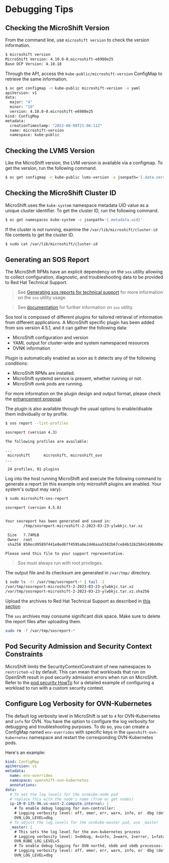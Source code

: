 # Debugging Tips

## Checking the MicroShift Version

From the command line, use `microshift version` to check the version
information.

```bash
$ microshift version
MicroShift Version: 4.10.0-0.microshift-e6980e25
Base OCP Version: 4.10.18
```

Through the API, access the `kube-public/microshift-version` ConfigMap
to retrieve the same information.

```bash
$ oc get configmap -n kube-public microshift-version -o yaml
apiVersion: v1
data:
  major: "4"
  minor: "10"
  version: 4.10.0-0.microshift-e6980e25
kind: ConfigMap
metadata:
  creationTimestamp: "2022-08-08T21:06:11Z"
  name: microshift-version
  namespace: kube-public
```

## Checking the LVMS Version

Like the MicroShift version, the LVM version is available via a configmap.
To get the version, run the following command.

```bash
$ oc get configmap -n kube-public lvms-version -o jsonpath='{.data.version}'
```

## Checking the MicroShift Cluster ID

MicroShift uses the `kube-system` namespace metadata UID value as a unique cluster identifier.
To get the cluster ID, run the following command.

```bash
$ oc get namespaces kube-system -o jsonpath='{.metadata.uid}'
```

If the cluster is not running, examine the `/var/lib/microshift/cluster-id` file contents to
get the cluster ID.

```bash
$ sudo cat /var/lib/microshift/cluster-id
```

## Generating an SOS Report

The MicroShift RPMs have an explicit dependency on the `sos` utility allowing to collect
configuration, diagnostic, and troubleshooting data to be provided to Red Hat Technical Support.

> See [Generating sos reports for technical support](https://access.redhat.com/documentation/en-us/red_hat_enterprise_linux/9/html/getting_the_most_from_your_support_experience/generating-an-sos-report-for-technical-support_getting-the-most-from-your-support-experience) for more information on the `sos` utility usage.

> See [documentation](https://github.com/sosreport/sos) for further information on `sos` utility.

Sos tool is composed of different plugins for tailored retrieval of information from different applications.
A MicroShift specific plugin has been added from sos version 4.5.1, and it can gather the following data:
* MicroShift configuration and version
* YAML output for cluster-wide and system namespaced resources
* OVNK information

Plugin is automatically enabled as soon as it detects any of the following conditions:
* MicroShift RPMs are installed.
* MicroShift systemd service is present, whether running or not.
* MicroShift ovnk pods are running.

For more information on the plugin design and output format, please check the [enhancement proposal](https://github.com/openshift/enhancements/blob/master/enhancements/microshift/microshift-supportability-tools.md).

The plugin is also available through the usual options to enable/disable them individually or by profile.
```bash
$ sos report --list-profiles

sosreport (version 4.3)

The following profiles are available:

...
 microshift      microshift, microshift_ovn
...

 24 profiles, 91 plugins
```

Log into the host running MicroShift and execute the following command to generate a report (in this example only 
microshift plugins are enabled. Your system's output may vary):

```bash
$ sudo microshift-sos-report

sosreport (version 4.5.6)


Your sosreport has been generated and saved in:
        /tmp/sosreport-microshift-2-2023-03-23-ylwbkjc.tar.xz

 Size   7.74MiB
 Owner  root
 sha256 850ecd95897441e0ed6ff4595a0e2d46aaa5582b67ce84b32625041498dd0e1d

Please send this file to your support representative.

```
> Sos must always run with root privileges.

The output file and its checksum are generated in `/var/tmp/` directory.
```bash
$ sudo ls -tr /var/tmp/sosreport-* | tail -2
/var/tmp/sosreport-microshift-2-2023-03-23-ylwbkjc.tar.xz
/var/tmp/sosreport-microshift-2-2023-03-23-ylwbkjc.tar.xz.sha256
```

Upload the archives to Red Hat Technical Support as described in [this section](https://access.redhat.com/documentation/en-us/red_hat_enterprise_linux/9/html/getting_the_most_from_your_support_experience/generating-an-sos-report-for-technical-support_getting-the-most-from-your-support-experience#methods-for-providing-an-sos-report-to-red-hat-technical-support_generating-an-sosreport-for-technical-support)

The `sos` archives may consume significant disk space. Make sure to delete the report files after uploading them.

```bash
sudo rm -f /var/tmp/sosreport-*
```

## Pod Security Admission and Security Context Constraints

MicroShift limits the SecurityContextConstraint of new namespaces to
`restricted-v2` by default. This can mean that workloads that run on
OpenShift result in pod security admission errors when run on
MicroShift. Refer to the [pod security HowTo](howto_pod_security.md)
for a detailed example of configuring a workload to run with a custom
security context.

## Configure Log Verbosity for OVN-Kubernetes

The default log verbosity level in MicroShift is set to `4` for OVN-Kubernetes
and `info` for OVN. You have the option to configure the log verbosity for
debugging and troubleshooting purposes. To do so, you can create a ConfigMap
named `env-overrides` with specific keys in the `openshift-ovn-kubernetes`
namespace and restart the corresponding OVN-Kubernetes pods.

Here's an example:

```yaml
kind: ConfigMap
apiVersion: v1
metadata:
  name: env-overrides
  namespace: openshift-ovn-kubernetes
  annotations:
data:
  # To set the log levels for the ovnkube-node pod
  # replace this with the node's name (from oc get nodes)
  ip-10-0-135-96.us-east-2.compute.internal: |
    # To enable debug logging for ovn-controller:
    # Logging verbosity level: off, emer, err, warn, info, or  dbg (default: info)
    OVN_LOG_LEVEL=dbg
  # To adjust the log levels for the ovnkube-master pod, use _master
  _master: |
    # This sets the log level for the ovn-kubernetes process
    # Logging verbosity level: 5=debug, 4=info, 3=warn, 2=error, 1=fatal (default: 4).
    OVN_KUBE_LOG_LEVEL=5
    # To enable debug logging for OVN northd, nbdb and sbdb processes:
    # Logging verbosity level: off, emer, err, warn, info, or  dbg (default: info)
    OVN_LOG_LEVEL=dbg
```
